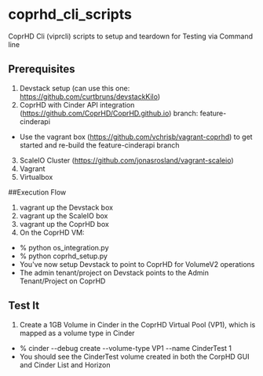 # coprhd_cli_scripts
CoprHD Cli (viprcli) scripts to setup and teardown for Testing via Command line

## Prerequisites
1. Devstack setup (can use this one: https://github.com/curtbruns/devstackKilo)
2. CoprHD with Cinder API integration (https://github.com/CoprHD/CoprHD.github.io) branch: feature-cinderapi
* Use the vagrant box (https://github.com/vchrisb/vagrant-coprhd) to get started and re-build the feature-cinderapi branch
3. ScaleIO Cluster (https://github.com/jonasrosland/vagrant-scaleio)
4. Vagrant
5. Virtualbox

##Execution Flow
1. vagrant up the Devstack box
2. vagrant up the ScaleIO box
3. vagrant up the CoprHD box
4. On the CoprHD VM:
* % python os_integration.py
* % python coprhd_setup.py
* You've now setup Devstack to point to CoprHD for VolumeV2 operations
* The admin tenant/project on Devstack points to the Admin Tenant/Project on CoprHD

## Test It
1. Create a 1GB Volume in Cinder in the CoprHD Virtual Pool (VP1), which is mapped as a volume type in Cinder
* % cinder --debug create --volume-type VP1 --name CinderTest 1
* You should see the CinderTest volume created in both the CorpHD GUI and Cinder List and Horizon 


